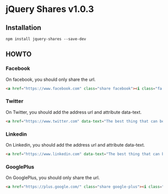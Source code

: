 # jQuery Shares v1.0.3

## Installation

```
npm install jquery-shares --save-dev
```


## HOWTO

### Facebook
On facebook, you should only share the url.

```html
<a href="https://www.facebook.com" class="share facebook"><i class="fa fa-facebook"></i></a>
```

### Twitter
On Twitter, you should add the address url and attribute data-text.

```html
<a href="https://www.twitter.com" data-text="The best thing that can be shared is knowledge." class="share twitter"><i class="fa fa-twitter"></i></a>
```

### Linkedin
On Linkedin, you should add the address url and attribute data-text.

```html
<a href="https://www.linkedin.com" data-text="The best thing that can be shared is knowledge." class="share linkedin"><i class="fa fa-linkedin"></i></a>
```

### GooglePlus
On GooglePlus, you should only share the url.

```html
<a href="https://plus.google.com/" class="share google-plus"><i class="fa fa-google-plus"></i></a>
```